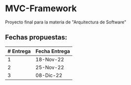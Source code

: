 # MVC-Framework
Proyecto final para la materia de "Arquitectura de Software"

## Fechas propuestas:

| # Entrega | Fecha Entrega |
| ------------- | ---------- |
| 1 | 18-Nov-22 |
| 2 | 25-Nov-22 |
| 3 | 08-Dic-22 |

